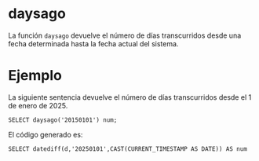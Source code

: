 
# daysago


La función `daysago` devuelve el número de días transcurridos desde una fecha determinada hasta la fecha actual del sistema.


# Ejemplo

La siguiente sentencia devuelve el número de días transcurridos desde el 1 de enero de 2025.

```
SELECT daysago('20150101') num;
```

El código generado es:

```
SELECT datediff(d,'20250101',CAST(CURRENT_TIMESTAMP AS DATE)) AS num
```
